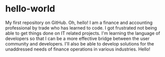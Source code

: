 # hello-world
My first repository on GitHub. Oh, hello!
I am a finance and accounting professional by trade who has learned to code. I got frustrated not being able to get
things done on IT related projects.  I'm learning the language of developers so that I can be a more
effective bridge between the user community and developers.  I'll also be able to develop solutions for the
unaddressed needs of finance operations in various industries.  Hello!
